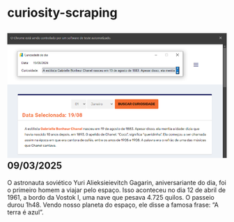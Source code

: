 # curiosity-scraping
![Budget](./execucao.png)
09/03/2025
-
O astronauta soviético Yuri Alieksieievitch Gagarin, aniversariante do dia, foi o primeiro homem a viajar pelo espaço. Isso aconteceu no dia 12 de abril de 1961, a bordo da Vostok I, uma nave que pesava 4.725 quilos. O passeio durou 1h48. Vendo nosso planeta do espaço, ele disse a famosa frase: “A terra é azul”.
